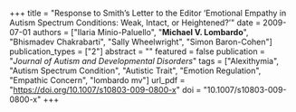 +++
title = "Response to Smith’s Letter to the Editor ‘Emotional Empathy in Autism Spectrum Conditions: Weak, Intact, or Heightened?’"
date = 2009-07-01
authors = ["Ilaria Minio-Paluello", "**Michael V. Lombardo**", "Bhismadev Chakrabarti", "Sally Wheelwright", "Simon Baron-Cohen"]
publication_types = ["2"]
abstract = ""
featured = false
publication = "*Journal of Autism and Developmental Disorders*"
tags = ["Alexithymia", "Autism Spectrum Condition", "Autistic Trait", "Emotion Regulation", "Empathic Concern", "lombardo mv"]
url_pdf = "https://doi.org/10.1007/s10803-009-0800-x"
doi = "10.1007/s10803-009-0800-x"
+++

